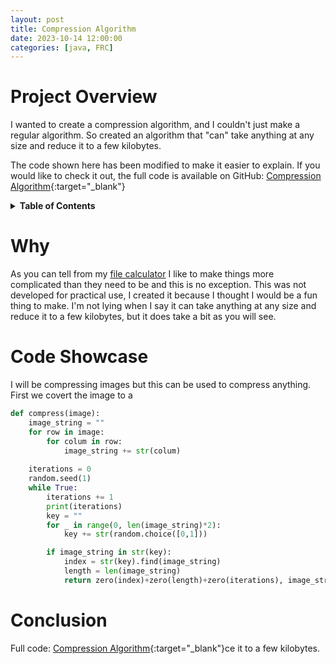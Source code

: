 ```yaml
---
layout: post
title: Compression Algorithm
date: 2023-10-14 12:00:00
categories: [java, FRC]
---
```


# Project Overview

I wanted to create a compression algorithm, and I couldn't just make a regular algorithm. So created an algorithm that "can" take anything at any size and reduce it to a few kilobytes. 

The code shown here has been modified to make it easier to explain. If you would like to check it out, the full code is available on GitHub: [Compression Algorithm](https://github.com/aidankeighron/Compression-Algorithm){:target="\_blank"}

<details>
<summary><b>Table of Contents</b></summary>
<ul>
<li><a href="#project-overview">Project Overview</a></li>
<li><a href="#why">Why</a></li>
<li><a href="#code-showcase">Code Showcase</a></li>
<li><a href="#conclusion">Conclusion</a></li>
</ul>
</details>

# Why

As you can tell from my [file calculator](https://aidankeighron.github.io/posts/file-calculator/) I like to make things more complicated than they need to be and this is no exception. This was not developed for practical use, I created it because I thought I would be a fun thing to make. I'm not lying when I say it can take anything at any size and reduce it to a few kilobytes, but it does take a bit as you will see.

# Code Showcase

I will be compressing images but this can be used to compress anything. First we covert the image to a

```python
def compress(image):
    image_string = ""
    for row in image:
        for colum in row:
            image_string += str(colum)
            
    iterations = 0
    random.seed(1)
    while True:
        iterations += 1
        print(iterations)
        key = ""
        for _ in range(0, len(image_string)*2):
            key += str(random.choice([0,1]))

        if image_string in str(key):
            index = str(key).find(image_string)
            length = len(image_string)
            return zero(index)+zero(length)+zero(iterations), image_string
```

# Conclusion

Full code: [Compression Algorithm](https://github.com/aidankeighron/Compression-Algorithm){:target="\_blank"}ce it to a few kilobytes. 